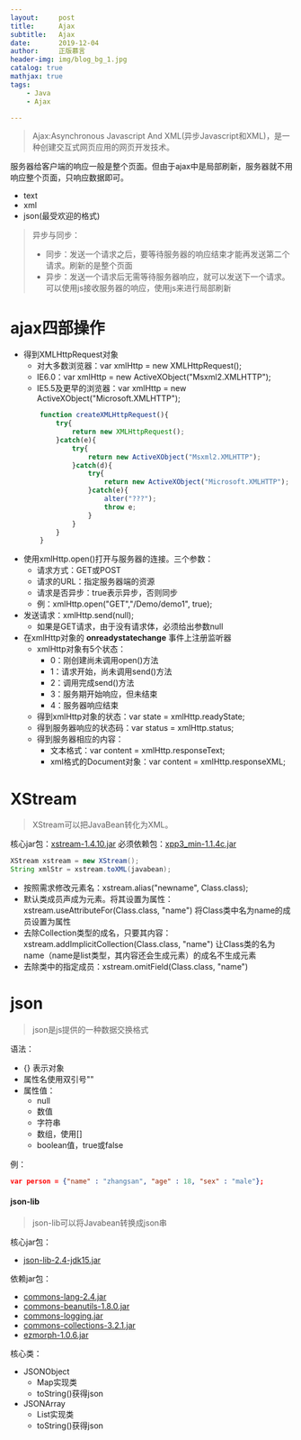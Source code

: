 ```yaml
---
layout:     post
title:      Ajax
subtitle:   Ajax
date:       2019-12-04
author:     正版慕言
header-img: img/blog_bg_1.jpg
catalog: true
mathjax: true
tags:
    - Java
    - Ajax

---
```


> Ajax:Asynchronous Javascript And XML(异步Javascript和XML)，是一种创建交互式网页应用的网页开发技术。

服务器给客户端的响应一般是整个页面。但由于ajax中是局部刷新，服务器就不用响应整个页面，只响应数据即可。
- text
- xml
- json(最受欢迎的格式)

> 异步与同步：
> - 同步：发送一个请求之后，要等待服务器的响应结束才能再发送第二个请求。刷新的是整个页面
> - 异步：发送一个请求后无需等待服务器响应，就可以发送下一个请求。可以使用js接收服务器的响应，使用js来进行局部刷新

# ajax四部操作

- 得到XMLHttpRequest对象
    + 对大多数浏览器：var xmlHttp = new XMLHttpRequest();
    + IE6.0：var xmlHttp = new ActiveXObject("Msxml2.XMLHTTP");
    + IE5.5及更早的浏览器：var xmlHttp = new ActiveXObject("Microsoft.XMLHTTP");
    ```js
        function createXMLHttpRequest(){
            try{
                return new XMLHttpRequest();
            }catch(e){
                try{
                    return new ActiveXObject("Msxml2.XMLHTTP");
                }catch(d){
                    try{
                        return new ActiveXObject("Microsoft.XMLHTTP");
                    }catch(e){
                        alter("???");
                        throw e;
                    }
                }
            }
        }
    ```
- 使用xmlHttp.open()打开与服务器的连接。三个参数：
    + 请求方式：GET或POST
    + 请求的URL：指定服务器端的资源
    + 请求是否异步：true表示异步，否则同步
    + 例：xmlHttp.open("GET","/Demo/demo1", true);
- 发送请求：xmlHttp.send(null);
    + 如果是GET请求，由于没有请求体，必须给出参数null
- 在xmlHttp对象的 **onreadystatechange** 事件上注册监听器
    + xmlHttp对象有5个状态：
        * 0：刚创建尚未调用open()方法
        * 1：请求开始，尚未调用send()方法
        * 2：调用完成send()方法
        * 3：服务期开始响应，但未结束
        * 4：服务器响应结束
    + 得到xmlHttp对象的状态：var state = xmlHttp.readyState;
    + 得到服务器响应的状态码：var status = xmlHttp.status;
    + 得到服务器相应的内容：
        * 文本格式：var content = xmlHttp.responseText;
        * xml格式的Document对象：var content = xmlHttp.responseXML;


# XStream

> XStream可以把JavaBean转化为XML。

核心jar包：[xstream-1.4.10.jar](/downloads/xstream-1.4.10.jar)
必须依赖包：[xpp3_min-1.1.4c.jar](/downloads/xpp3_min-1.1.4c.jar)

```java
XStream xstream = new XStream();
String xmlStr = xstream.toXML(javabean);
```

- 按照需求修改元素名：xstream.alias("newname", Class.class);
- 默认类成员声成为元素。将其设置为属性：xstream.useAttributeFor(Class.class, "name") 将Class类中名为name的成员设置为属性
- 去除Collection类型的成名，只要其内容：xstream.addImplicitCollection(Class.class, "name") 让Class类的名为name（name是list类型，其内容还会生成元素）的成名不生成元素
- 去除类中的指定成员：xstream.omitField(Class.class, "name")

# json

> json是js提供的一种数据交换格式

语法：
- {} 表示对象
- 属性名使用双引号""
- 属性值：
    + null
    + 数值
    + 字符串
    + 数组，使用[]
    + boolean值，true或false

例：
```json
var person = {"name" : "zhangsan", "age" : 18, "sex" : "male"};
```

#### json-lib

> json-lib可以将Javabean转换成json串

核心jar包：
- [json-lib-2.4-jdk15.jar](/downloads/json-lib/json-lib-2.4-jdk15.jar)

依赖jar包：
- [commons-lang-2.4.jar](/downloads/json-lib/commons-lang-2.4.jar)
- [commons-beanutils-1.8.0.jar](/downloads/json-lib/commons-beanutils-1.8.0.jar)
- [commons-logging.jar](/downloads/json-lib/commons-logging.jar)
- [commons-collections-3.2.1.jar](/downloads/json-lib/commons-collections-3.2.1.jar)
- [ezmorph-1.0.6.jar](/downloads/json-lib/ezmorph-1.0.6.jar)

核心类：
- JSONObject
    + Map实现类
    + toString()获得json
- JSONArray
    + List实现类
    + toString()获得json
